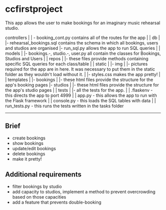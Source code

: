# ccfirstproject

This app allows the user to make bookings for an imaginary music rehearsal studio. 

controllers
|
| - booking_cont.py contains all of the routes for the app
|
|
db
|
|- rehearsal_bookings.sql contains the schema in which all bookings, users and studios are organised
|- run_sql.py allows the app to run SQL queries 
|
|
models
|
|- bookings.-, studio.-, user.py all contain the classes for Bookings, Studios and Users
|
|
repos
|
|- these files provide methods containing specific SQL queries for each class/table
|
|
static
|
|- img
    |
    |- pictures required for the app are in here. It was necessary to put them in the static folder as       they wouldn't load without it.
|
|- styles.css makes the app pretty!
|
|
templates
|
|- bookings
    |
    |- these html files provide the structure for the app's booking pages
|- studios
    |
    |- these html files provide the structure for the app's studio pages
|
|
tests
|
|- all the tests for the app. 
|
|
.flaskenv - this directs the app to port 4999
|
|
app.py - this allows the app to run with the Flask framework
|
|
console.py - this loads the SQL tables with data
|
|
run_tests.py - this runs the tests written in the tasks folder

----------------
Brief
----------------
- create bookings
- show bookings
- update/edit bookings
- delete bookings
- make it pretty!

Additional requirements
-----------------
- filter bookings by studio
- add capacity to studios, implement a method to prevent overcrowding based on those capacities
- add a feature that prevents double-booking

